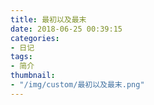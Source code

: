 ```yaml
---
title: 最初以及最末
date: 2018-06-25 00:39:15
categories: 
- 日记
tags:
- 简介
thumbnail:  
- "/img/custom/最初以及最末.png"
---
```

<!--网易云音乐外嵌iframe-->
<div>
	<iframe id="iframer" frameborder="no" border="0" marginwidth="0" marginheight="0" width=220 height=86 src=""></iframe>
</div>
<script language='javascript' type='text/javascript'>
	window.onload = function(){
		setTimeout(function () {
			var iframer = document.getElementById("iframer");
			iframer.setAttribute("src","//music.163.com/outchain/player?type=2&id=534065323&auto=1&height=66");
		}, 1000);
	}
</script>   